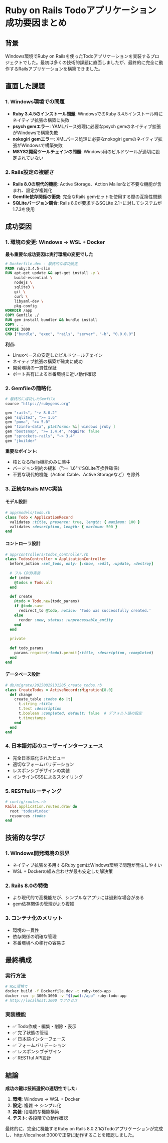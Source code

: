 # Ruby on Rails Todoアプリケーション 成功要因まとめ

## 背景
Windows環境でRuby on Railsを使ったTodoアプリケーションを実装するプロジェクトでした。最初は多くの技術的課題に直面しましたが、最終的に完全に動作するRailsアプリケーションを構築できました。

## 直面した課題

### 1. Windows環境での問題
- **Ruby 3.4.5のインストール問題**: WindowsでのRuby 3.4.5インストール時にネイティブ拡張の構築に失敗
- **psych gemエラー**: YAMLパース処理に必要なpsych gemのネイティブ拡張がWindowsで構築失敗
- **nokogiri gemエラー**: XMLパース処理に必要なnokogiri gemのネイティブ拡張がWindowsで構築失敗  
- **MSYS2開発ツールチェインの問題**: Windows用のビルドツールが適切に設定されていない

### 2. Rails設定の複雑さ
- **Rails 8.0の現代的機能**: Active Storage、Action Mailerなど不要な機能が含まれ、設定が複雑化
- **Gemfile依存関係の衝突**: 完全なRails gemセットを使用する際の互換性問題
- **SQLiteバージョン競合**: Rails 8.0が要求するSQLite 2.1+に対してシステムが1.7.3を使用

## 成功要因

### 1. 環境の変更: Windows → WSL + Docker
**最も重要な成功要因は実行環境の変更でした**

```dockerfile
# Dockerfile.dev - 最終的な成功設定
FROM ruby:3.4.5-slim
RUN apt-get update && apt-get install -y \
    build-essential \
    nodejs \
    sqlite3 \
    git \
    curl \
    libyaml-dev \
    pkg-config
WORKDIR /app
COPY Gemfile ./
RUN gem install bundler && bundle install
COPY . .
EXPOSE 3000
CMD ["bundle", "exec", "rails", "server", "-b", "0.0.0.0"]
```

**利点:**
- Linuxベースの安定したビルドツールチェイン
- ネイティブ拡張の構築が確実に成功
- 開発環境の一貫性保証
- ポート共有による本番環境に近い動作確認

### 2. Gemfileの簡略化

```ruby
# 最終的に成功したGemfile
source "https://rubygems.org"

gem "rails", "~> 8.0.2"
gem "sqlite3", ">= 1.6"
gem "puma", ">= 5.0"
gem "tzinfo-data", platforms: %i[ windows jruby ]
gem "bootsnap", ">= 1.4.4", require: false
gem "sprockets-rails", "~> 3.4"
gem "jbuilder"
```

**重要なポイント:**
- 核となるRails機能のみに集中
- バージョン制約の緩和（">= 1.6"でSQLite互換性確保）
- 不要な現代的機能（Action Cable、Active Storageなど）を除外

### 3. 正統なRails MVC実装

#### モデル設計
```ruby
# app/models/todo.rb
class Todo < ApplicationRecord
  validates :title, presence: true, length: { maximum: 100 }
  validates :description, length: { maximum: 500 }
end
```

#### コントローラ設計
```ruby
# app/controllers/todos_controller.rb
class TodosController < ApplicationController
  before_action :set_todo, only: [:show, :edit, :update, :destroy]
  
  # フル CRUD実装
  def index
    @todos = Todo.all
  end
  
  def create
    @todo = Todo.new(todo_params)
    if @todo.save
      redirect_to @todo, notice: 'Todo was successfully created.'
    else
      render :new, status: :unprocessable_entity
    end
  end
  
  private
  
  def todo_params
    params.require(:todo).permit(:title, :description, :completed)
  end
end
```

#### データベース設計
```ruby
# db/migrate/20250829131205_create_todos.rb
class CreateTodos < ActiveRecord::Migration[8.0]
  def change
    create_table :todos do |t|
      t.string :title
      t.text :description
      t.boolean :completed, default: false  # デフォルト値の設定
      t.timestamps
    end
  end
end
```

### 4. 日本語対応のユーザーインターフェース
- 完全日本語化されたビュー
- 適切なフォームバリデーション
- レスポンシブデザインの実装
- インラインCSSによるスタイリング

### 5. RESTfulルーティング
```ruby
# config/routes.rb
Rails.application.routes.draw do
  root 'todos#index'
  resources :todos
end
```

## 技術的な学び

### 1. Windows開発環境の限界
- ネイティブ拡張を多用するRuby gemはWindows環境で問題が発生しやすい
- WSL + Dockerの組み合わせが最も安定した解決策

### 2. Rails 8.0の特徴
- より現代的で高機能だが、シンプルなアプリには過剰な場合がある
- gem依存関係の管理がより複雑

### 3. コンテナ化のメリット
- 環境の一貫性
- 依存関係の明確な管理
- 本番環境への移行の容易さ

## 最終構成

### 実行方法
```bash
# WSL環境で
docker build -f Dockerfile.dev -t ruby-todo-app .
docker run -p 3000:3000 -v "$(pwd):/app" ruby-todo-app
# http://localhost:3000 でアクセス
```

### 実装機能
- ✅ Todo作成・編集・削除・表示
- ✅ 完了状態の管理
- ✅ 日本語インターフェース
- ✅ フォームバリデーション
- ✅ レスポンシブデザイン
- ✅ RESTful API設計

## 結論

**成功の鍵は技術選択の適切性でした:**

1. **環境**: Windows → WSL + Docker
2. **設定**: 複雑 → シンプル化
3. **実装**: 段階的な機能構築
4. **テスト**: 各段階での動作確認

最終的に、完全に機能するRuby on Rails 8.0.2.1のTodoアプリケーションが完成し、http://localhost:3000で正常に動作することを確認しました。